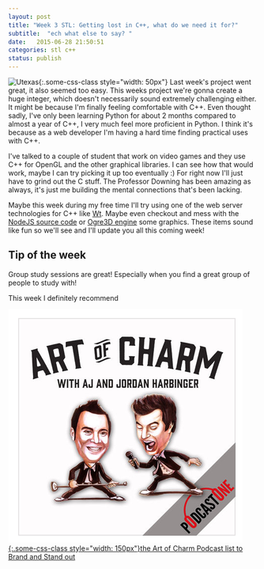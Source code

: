 ```yaml
---
layout: post
title: "Week 3 STL: Getting lost in C++, what do we need it for?"
subtitle:  "ech what else to say? "
date:   2015-06-28 21:50:51
categories: stl c++
status: publish
---
```


 ![Utexas](https://www.utexas.edu/sites/default/files/images/Trademarked_Silhouette2.jpg){:.some-css-class style="width: 50px"}
Last week's project went great, it also seemed too easy. This weeks project we're gonna create a huge integer, which doesn't necessarily sound extremely challenging either. It might be because I'm finally feeling comfortable with C++. Even thought sadly, I've only been learning Python for about 2 months compared to almost a year of C++, I very much feel more proficient in Python. I think it's because as a web developer I'm having a hard time finding practical uses with C++. 

I've talked to a couple of student that work on video games and they use C++ for OpenGL and the other graphical libraries. I can see how that would work, maybe I can try picking it up too eventually :) For right now I'll just have to grind out the C stuff. The Professor Downing has been amazing as always, it's just me building the mental connections that's been lacking. 

Maybe this week during my free time I'll try using one of the web server technologies for C++ like [Wt][wt]. Maybe even checkout and mess with the [NodeJS source code][node] or [Ogre3D engine][ogre] some graphics. These items sound like fun so we'll see and I'll update you all this coming week! 


## Tip of the week
Group study sessions are great! Especially when you find a great group of people to study with! 
  
This week I definitely recommend  

[![](/static/ArtofCharm.png){:.some-css-class style="width: 150px"}the Art of Charm Podcast list to Brand and Stand out][art]



[sphere]: http://www.spoj.com/problems/PFDEP/
[art]:https://itunes.apple.com/us/podcast/419-dorie-clark-brand-stand/id212382281?i=345528538&mt=2
[wt]:http://www.webtoolkit.eu/wt
[node]:https://github.com/joyent/node/tree/master/src
[ogre]:http://www.ogre3d.org